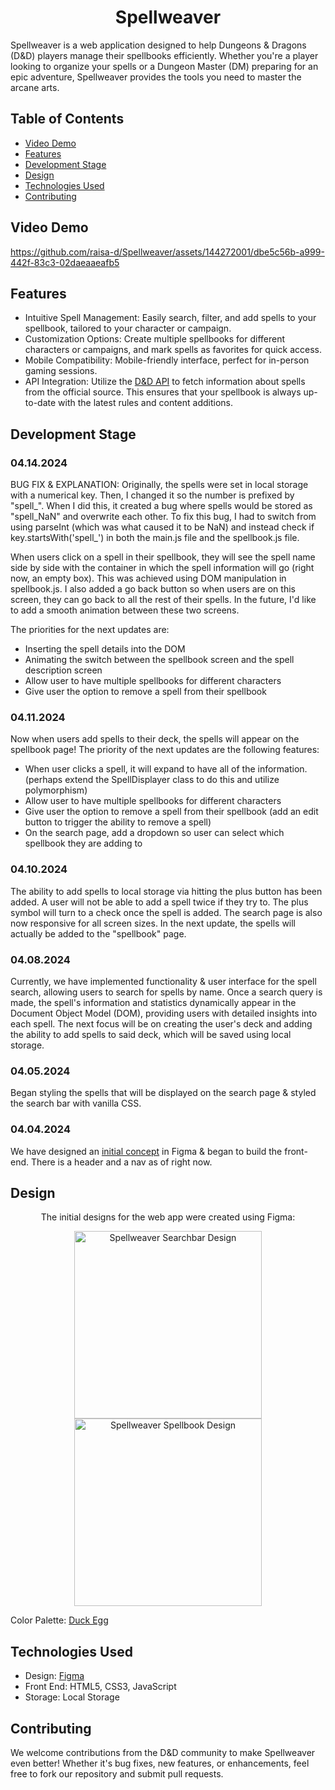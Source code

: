 <h1 align="center">Spellweaver</h1>
Spellweaver is a web application designed to help Dungeons &amp; Dragons (D&D) players manage their spellbooks efficiently. Whether you're a player looking to organize your spells or a Dungeon Master (DM) preparing for an epic adventure, Spellweaver provides the tools you need to master the arcane arts.

## Table of Contents
- [Video Demo](#video-demo)
- [Features](#features)
- [Development Stage](#development-stage)
- [Design](#design)
- [Technologies Used](#technologies-used)
- [Contributing](#contributing)

## Video Demo
https://github.com/raisa-d/Spellweaver/assets/144272001/dbe5c56b-a999-442f-83c3-02daeaaeafb5

## Features
-  Intuitive Spell Management: Easily search, filter, and add spells to your spellbook, tailored to your character or campaign.
-  Customization Options: Create multiple spellbooks for different characters or campaigns, and mark spells as favorites for quick access.
-  Mobile Compatibility: Mobile-friendly interface, perfect for in-person gaming sessions.
- API Integration: Utilize the [D&D API](https://www.dnd5eapi.co/) to fetch information about spells from the official source. This ensures that your spellbook is always up-to-date with the latest rules and content additions.

## Development Stage
### 04.14.2024
BUG FIX & EXPLANATION: Originally, the spells were set in local storage with a numerical key. Then, I changed it so the number is prefixed by "spell_". When I did this, it created a bug where spells would be stored as "spell_NaN" and overwrite each other. To fix this bug, I had to switch from using parseInt (which was what caused it to be NaN) and instead check if key.startsWith('spell_') in both the main.js file and the spellbook.js file.

When users click on a spell in their spellbook, they will see the spell name side by side with the container in which the spell information will go (right now, an empty box). This was achieved using DOM manipulation in spellbook.js. I also added a go back button so when users are on this screen, they can go back to all the rest of their spells. In the future, I'd like to add a smooth animation between these two screens.

The priorities for the next updates are:
- Inserting the spell details into the DOM
- Animating the switch between the spellbook screen and the spell description screen
- Allow user to have multiple spellbooks for different characters
- Give user the option to remove a spell from their spellbook

### 04.11.2024
Now when users add spells to their deck, the spells will appear on the spellbook page!
The priority of the next updates are the following features:
- When user clicks a spell, it will expand to have all of the information. (perhaps extend the SpellDisplayer class to do this and utilize polymorphism)
- Allow user to have multiple spellbooks for different characters
- Give user the option to remove a spell from their spellbook (add an edit button to trigger the ability to remove a spell)
- On the search page, add a dropdown so user can select which spellbook they are adding to

### 04.10.2024
The ability to add spells to local storage via hitting the plus button has been added. A user will not be able to add a spell twice if they try to. The plus symbol will turn to a check once the spell is added. The search page is also now responsive for all screen sizes. In the next update, the spells will actually be added to the "spellbook" page.

### 04.08.2024
Currently, we have implemented functionality & user interface for the spell search, allowing users to search for spells by name. Once a search query is made, the spell's information and statistics dynamically appear in the Document Object Model (DOM), providing users with detailed insights into each spell. The next focus will be on creating the user's deck and adding the ability to add spells to said deck, which will be saved using local storage.

### 04.05.2024
Began styling the spells that will be displayed on the search page & styled the search bar with vanilla CSS.

### 04.04.2024
We have designed an [initial concept](#design) in Figma & began to build the front-end. There is a header and a nav as of right now.

## Design
<p align="center">
The initial designs for the web app were created using Figma:
</p>
<p align="center">
  <img height="300" alt="Spellweaver Searchbar Design" src="https://github.com/raisa-d/Spellweaver/assets/144272001/26740ede-b299-4e2b-bab2-7205035c9687">
  <img height="300" alt="Spellweaver Spellbook Design" src="https://github.com/raisa-d/Spellweaver/assets/144272001/0926619a-311d-4e33-a9c6-87edfaa48f8d">
</p>
<p>Color Palette: <a href="https://www.colorhub.app/browse/duck-egg">Duck Egg</a></p>

## Technologies Used
- Design: [Figma](https://www.figma.com/)
- Front End: HTML5, CSS3, JavaScript
- Storage: Local Storage

## Contributing
We welcome contributions from the D&D community to make Spellweaver even better! Whether it's bug fixes, new features, or enhancements, feel free to fork our repository and submit pull requests. 
